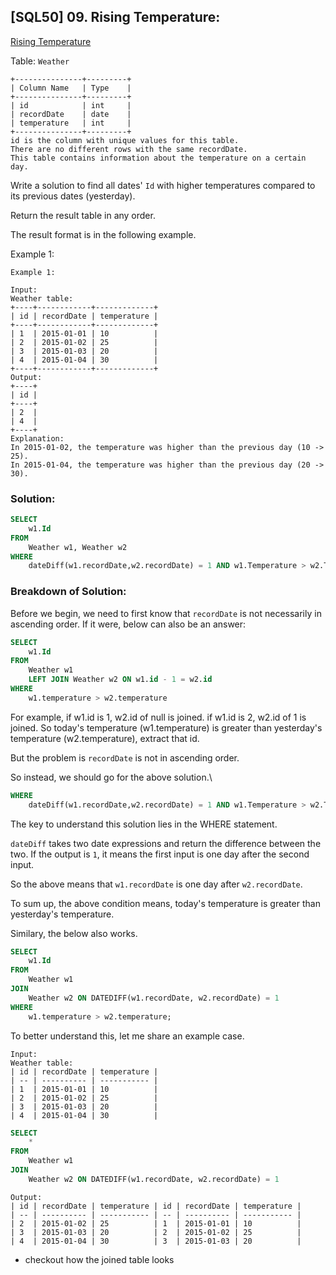 ## [SQL50] 09. Rising Temperature:
[Rising Temperature](https://leetcode.com/problems/rising-temperature/description/?envType=study-plan-v2&envId=top-sql-50)

Table: `Weather`

```
+---------------+---------+
| Column Name   | Type    |
+---------------+---------+
| id            | int     |
| recordDate    | date    |
| temperature   | int     |
+---------------+---------+
id is the column with unique values for this table.
There are no different rows with the same recordDate.
This table contains information about the temperature on a certain day.
```


Write a solution to find all dates' `Id` with higher temperatures compared to its previous dates (yesterday).

Return the result table in any order.

The result format is in the following example.

Example 1:

```
Example 1:

Input: 
Weather table:
+----+------------+-------------+
| id | recordDate | temperature |
+----+------------+-------------+
| 1  | 2015-01-01 | 10          |
| 2  | 2015-01-02 | 25          |
| 3  | 2015-01-03 | 20          |
| 4  | 2015-01-04 | 30          |
+----+------------+-------------+
Output: 
+----+
| id |
+----+
| 2  |
| 4  |
+----+
Explanation: 
In 2015-01-02, the temperature was higher than the previous day (10 -> 25).
In 2015-01-04, the temperature was higher than the previous day (20 -> 30).
```

### Solution: 

```sql
SELECT 
    w1.Id
FROM 
    Weather w1, Weather w2
WHERE 
    dateDiff(w1.recordDate,w2.recordDate) = 1 AND w1.Temperature > w2.Temperature;
```

### Breakdown of Solution:

Before we begin, we need to first know that `recordDate` is not necessarily in ascending order. If it were, below can also be an answer:

```sql
SELECT 
    w1.Id
FROM 
    Weather w1
    LEFT JOIN Weather w2 ON w1.id - 1 = w2.id
WHERE 
    w1.temperature > w2.temperature
```

For example, if w1.id is 1, w2.id of null is joined. if w1.id is 2, w2.id of 1 is joined. So today's temperature (w1.temperature) is greater than yesterday's temperature (w2.temperature), extract that id.

But the problem is `recordDate` is not in ascending order.

So instead, we should go for the above solution.\

```sql
WHERE 
    dateDiff(w1.recordDate,w2.recordDate) = 1 AND w1.Temperature > w2.Temperature;
```

The key to understand this solution lies in the WHERE statement.

`dateDiff` takes two date expressions and return the difference between the two. If the output is `1`, it means the first input is one day after the second input.

So the above means that `w1.recordDate` is one day after `w2.recordDate`.

To sum up, the above condition means, today's temperature is greater than yesterday's temperature.

Similary, the below also works.

```sql
SELECT 
    w1.Id
FROM 
    Weather w1
JOIN 
    Weather w2 ON DATEDIFF(w1.recordDate, w2.recordDate) = 1
WHERE 
    w1.temperature > w2.temperature;
```

To better understand this, let me share an example case.


```
Input: 
Weather table:
| id | recordDate | temperature |
| -- | ---------- | ----------- |
| 1  | 2015-01-01 | 10          |
| 2  | 2015-01-02 | 25          |
| 3  | 2015-01-03 | 20          |
| 4  | 2015-01-04 | 30          |
```

```sql
SELECT 
    *
FROM 
    Weather w1
JOIN 
    Weather w2 ON DATEDIFF(w1.recordDate, w2.recordDate) = 1
```

```
Output: 
| id | recordDate | temperature | id | recordDate | temperature |
| -- | ---------- | ----------- | -- | ---------- | ----------- |
| 2  | 2015-01-02 | 25          | 1  | 2015-01-01 | 10          |
| 3  | 2015-01-03 | 20          | 2  | 2015-01-02 | 25          |
| 4  | 2015-01-04 | 30          | 3  | 2015-01-03 | 20          |
```

- checkout how the joined table looks